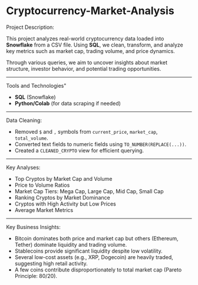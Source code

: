 # Cryptocurrency-Market-Analysis

Project Description:

This project analyzes real-world cryptocurrency data loaded into **Snowflake** from a CSV file. Using **SQL**, we clean, transform, and analyze key metrics such as market cap, trading volume, and price dynamics.

Through various queries, we aim to uncover insights about market structure, investor behavior, and potential trading opportunities.

---

Tools and Technologies"

- **SQL** (Snowflake)
- **Python/Colab** (for data scraping if needed)

---

Data Cleaning:

- Removed `$` and `,` symbols from `current_price`, `market_cap`, `total_volume`.
- Converted text fields to numeric fields using `TO_NUMBER(REPLACE(...))`.
- Created a `CLEANED_CRYPTO` view for efficient querying.

---

Key Analyses:

- Top Cryptos by Market Cap and Volume
- Price to Volume Ratios
- Market Cap Tiers: Mega Cap, Large Cap, Mid Cap, Small Cap
- Ranking Cryptos by Market Dominance
- Cryptos with High Activity but Low Prices
- Average Market Metrics


---

Key Business Insights:

- Bitcoin dominates both price and market cap but others (Ethereum, Tether) dominate liquidity and trading volume.
- Stablecoins provide significant liquidity despite low volatility.
- Several low-cost assets (e.g., XRP, Dogecoin) are heavily traded, suggesting high retail activity.
- A few coins contribute disproportionately to total market cap (Pareto Principle: 80/20).



